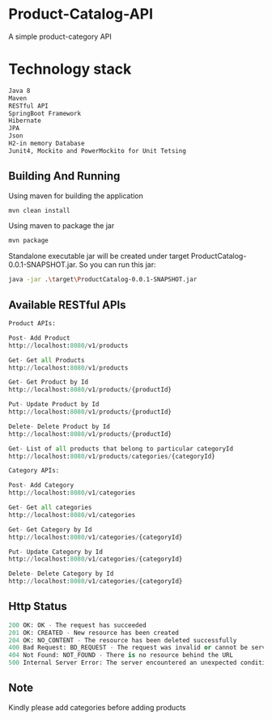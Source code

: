 # Product-Catalog-API
A simple product-category API

# Technology stack

```bash
Java 8
Maven
RESTful API
SpringBoot Framework
Hibernate
JPA
Json
H2-in memory Database
Junit4, Mockito and PowerMockito for Unit Tetsing
```

## Building And Running

Using maven for building the application

```bash
mvn clean install 
```
Using maven to package the jar

```bash
mvn package
```
Standalone executable jar will be created under target ProductCatalog-0.0.1-SNAPSHOT.jar. So you can run this jar:

```bash
java -jar .\target\ProductCatalog-0.0.1-SNAPSHOT.jar
```

## Available RESTful APIs

```python
Product APIs:

Post- Add Product
http://localhost:8080/v1/products

Get- Get all Products
http://localhost:8080/v1/products

Get- Get Product by Id
http://localhost:8080/v1/products/{productId}

Put- Update Product by Id
http://localhost:8080/v1/products/{productId}

Delete- Delete Product by Id
http://localhost:8080/v1/products/{productId}

Get- List of all products that belong to particular categoryId
http://localhost:8080/v1/products/categories/{categoryId}

Category APIs:

Post- Add Category
http://localhost:8080/v1/categories

Get- Get all categories
http://localhost:8080/v1/categories

Get- Get Category by Id
http://localhost:8080/v1/categories/{categoryId}

Put- Update Category by Id
http://localhost:8080/v1/categories/{categoryId}

Delete- Delete Category by Id
http://localhost:8080/v1/categories/{categoryId}
```

## Http Status
```python
200 OK: OK - The request has succeeded
201 OK: CREATED - New resource has been created
204 OK: NO_CONTENT - The resource has been deleted successfully
400 Bad Request: BD_REQUEST - The request was invalid or cannot be served
404 Not Found: NOT_FOUND - There is no resource behind the URL
500 Internal Server Error: The server encountered an unexpected condition
```
## Note
Kindly please add categories before adding products

